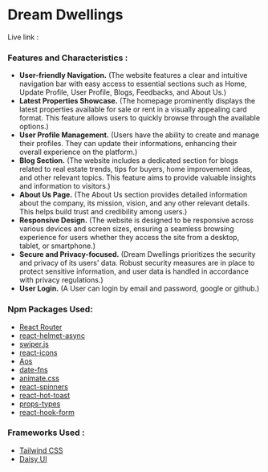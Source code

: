 # Dream Dwellings

Live link :  


### Features and Characteristics : 
- **User-friendly Navigation.** (The website features a clear and intuitive navigation bar with easy access to essential sections such as Home, Update Profile, User Profile, Blogs, Feedbacks, and About Us.)
- **Latest Properties Showcase.** (The homepage prominently displays the latest properties available for sale or rent in a visually appealing card format. This feature allows users to quickly browse through the available options.)
- **User Profile Management.** (Users have the ability to create and manage their profiles. They can update their informations, enhancing their overall experience on the platform.)
- **Blog Section.** (The website includes a dedicated section for blogs related to real estate trends, tips for buyers, home improvement ideas, and other relevant topics. This feature aims to provide valuable insights and information to visitors.)
- **About Us Page.** (The About Us section provides detailed information about the company, its mission, vision,  and any other relevant details. This helps build trust and credibility among users.)
- **Responsive Design.** (The website is designed to be responsive across various devices and screen sizes, ensuring a seamless browsing experience for users whether they access the site from a desktop, tablet, or smartphone.)
- **Secure and Privacy-focused.** (Dream Dwellings prioritizes the security and privacy of its users' data. Robust security measures are in place to protect sensitive information, and user data is handled in accordance with privacy regulations.)
- **User Login.** (A User can login by email and password, google or github.)


### Npm Packages Used:
- [React Router](https://reactrouter.com/en/main)
- [react-helmet-async](https://www.npmjs.com/package/react-helmet-async)
- [swiper.js](https://swiperjs.com/get-started)
- [react-icons](https://react-icons.github.io/react-icons/)
- [Aos](https://www.npmjs.com/package/aos)
- [date-fns](https://www.npmjs.com/package/date-fns)
- [animate.css](https://animate.style/)
- [react-spinners](https://www.npmjs.com/package/react-spinners)
- [react-hot-toast](https://www.npmjs.com/package/react-hot-toast)
- [props-types](https://www.npmjs.com/package/prop-types)
- [react-hook-form](https://react-hook-form.com/get-started)


### Frameworks Used : 
- [Tailwind CSS](https://tailwindcss.com/docs/installation)
- [Daisy UI](https://daisyui.com/)
